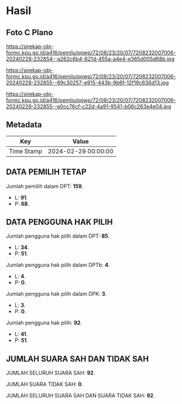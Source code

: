 # Hasil

## Foto C Plano

https://sirekap-obj-formc.kpu.go.id/a416/pemilu/ppwp/72/08/23/20/07/7208232007006-20240228-232854--a262c6b4-821d-455a-a4e4-e365d005d68b.jpg

https://sirekap-obj-formc.kpu.go.id/a416/pemilu/ppwp/72/08/23/20/07/7208232007006-20240228-232855--69c30257-e915-443b-9b6f-12f19c636d13.jpg

https://sirekap-obj-formc.kpu.go.id/a416/pemilu/ppwp/72/08/23/20/07/7208232007006-20240228-232855--e0cc76cf-c22d-4a91-9541-b06c263e4e04.jpg


## Metadata

| Key        | Value               |
| ---------- | ------------------- |
| Time Stamp | 2024-02-29 00:00:00 |


## DATA PEMILIH TETAP

Jumlah pemilih dalam DPT: **159**.
 * L: **91**.
 * P: **68**.

## DATA PENGGUNA HAK PILIH

Jumlah pengguna hak pilih dalam DPT: **85**.
 * L: **34**.
 * P: **51**.

Jumlah pengguna hak pilih dalam DPTb: **4**.
 * L: **4**.
 * P: **0**.

Jumlah pengguna hak pilih dalam DPK: **3**.
 * L: **3**.
 * P: **0**.

Jumlah pengguna hak pilih: **92**.
 * L: **41**.
 * P: **51**.

## JUMLAH SUARA SAH DAN TIDAK SAH

JUMLAH SELURUH SUARA SAH: **92**.

JUMLAH SUARA TIDAK SAH: **0**.

JUMLAH SELURUH SUARA SAH DAN SUARA TIDAK SAH: **92**.


